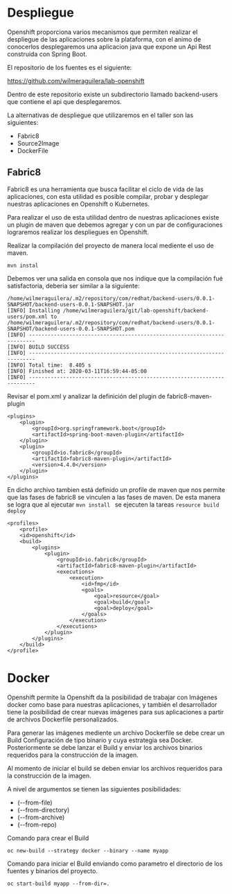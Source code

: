 # Despliegue

Openshift proporciona varios mecanismos que permiten realizar el despliegue de las aplicaciones sobre la plataforma, con el animo de conocerlos desplegaremos  una aplicacion java que expone un Api Rest construida con Spring Boot.

El repositorio de los fuentes es el siguiente:

https://github.com/wilmeraguilera/lab-openshift

Dentro de este repositorio existe un subdirectorio llamado backend-users que contiene el api que desplegaremos.

La alternativas de despliegue que utilizaremos en el taller son las siguientes:
- Fabric8
- Source2Image
- DockerFile



## Fabric8

Fabric8 es una herramienta que busca facilitar el ciclo de vida de las aplicaciones, con esta utilidad es posible compilar, probar y desplegar nuestras aplicaciones en Openshift o Kubernetes.

Para realizar el uso de esta utilidad dentro de nuestras aplicaciones existe un plugin de maven que debemos agregar y con un par de configuraciones lograremos realizar los despliegues en Openshift.


Realizar la compilación del proyecto de manera local mediente el uso de maven.

```
mvn instal
```

Debemos ver una salida en consola que nos indique que la compilación fué satisfactoria, deberia ser similar a la siguiente:

```
/home/wilmeraguilera/.m2/repository/com/redhat/backend-users/0.0.1-SNAPSHOT/backend-users-0.0.1-SNAPSHOT.jar
[INFO] Installing /home/wilmeraguilera/git/lab-openshift/backend-users/pom.xml to /home/wilmeraguilera/.m2/repository/com/redhat/backend-users/0.0.1-SNAPSHOT/backend-users-0.0.1-SNAPSHOT.pom
[INFO] ------------------------------------------------------------------------
[INFO] BUILD SUCCESS
[INFO] ------------------------------------------------------------------------
[INFO] Total time:  8.405 s
[INFO] Finished at: 2020-03-11T16:59:44-05:00
[INFO] ------------------------------------------------------------------------
```

Revisar el pom.xml y analizar la definición del plugin de fabric8-maven-plugin

```
<plugins>
	<plugin>
		<groupId>org.springframework.boot</groupId>
		<artifactId>spring-boot-maven-plugin</artifactId>
	</plugin>
	<plugin>
		<groupId>io.fabric8</groupId>
		<artifactId>fabric8-maven-plugin</artifactId>
		<version>4.4.0</version>
	</plugin>
</plugins>
```

En dicho archivo tambien está definido un profile de maven que nos permite que las fases de fabric8 se vinculen 
a las fases de maven. De esta manera se logra que al ejecutar `mvn install ` se ejecuten la tareas `resource build deploy`


```
<profiles>
	<profile>
	<id>openshift</id>
	<build>
		<plugins>
			<plugin>
				<groupId>io.fabric8</groupId>
				<artifactId>fabric8-maven-plugin</artifactId>
				<executions>
					<execution>
						<id>fmp</id>
						<goals>
							<goal>resource</goal>
							<goal>build</goal>
							<goal>deploy</goal>
						</goals>
					</execution>
				</executions>
			</plugin>
		</plugins>
	</build>
</profile>
```

# Docker

Openshift permite la Openshift da la posibilidad de trabajar con Imágenes docker como base para nuestras aplicaciones,  y también el desarrollador tiene la posibilidad de crear nuevas imágenes para sus aplicaciones a partir de archivos Dockerfile personalizados.

Para generar las imágenes mediente un archivo Dockerfile se debe crear un Build Configuración de tipo binario y cuya estrategia sea Docker. Posteriormente se debe lanzar el Build y enviar los archivos binarios requeridos para la construcción de la imagen.


Al momento de iniciar el build se deben enviar los archivos requeridos para la construcción de la imagen.

A nivel de argumentos se tienen las siguientes posibilidades:

- (--from-file)
- (--from-directory)
- (--from-archive)
- (--from-repo)


Comando para crear el Build

```
oc new-build --strategy docker --binary --name myapp
```

Comando para iniciar el Build enviando como parametro el directorio de los fuentes y binarios del proyecto.

```
oc start-build myapp --from-dir=.
```









